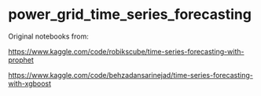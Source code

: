 # power_grid_time_series_forecasting

Original notebooks from:

https://www.kaggle.com/code/robikscube/time-series-forecasting-with-prophet

https://www.kaggle.com/code/behzadansarinejad/time-series-forecasting-with-xgboost
